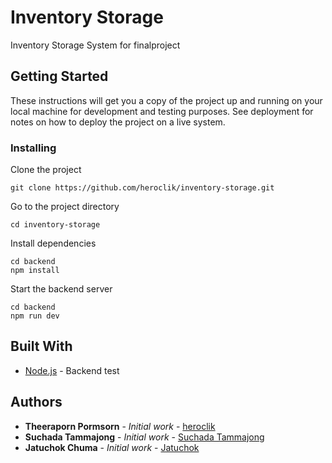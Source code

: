# Inventory Storage

Inventory Storage System for finalproject

## Getting Started

These instructions will get you a copy of the project up and running on your local machine for development and testing purposes. See deployment for notes on how to deploy the project on a live system.

### Installing

Clone the project

```
git clone https://github.com/heroclik/inventory-storage.git
```
Go to the project directory

```
cd inventory-storage
```

Install dependencies

```
cd backend
npm install
```

Start the backend server

```
cd backend
npm run dev
```

## Built With

* [Node.js](https://nodejs.org/en/docs) - Backend test


## Authors

* **Theeraporn Pormsorn** - *Initial work* - [heroclik](https://github.com/heroclik)
* **Suchada Tammajong** - *Initial work* - [Suchada Tammajong   ](https://github.com/suchadatammajong)
* **Jatuchok Chuma** - *Initial work* - [Jatuchok](https://github.com/Jatuchok)

